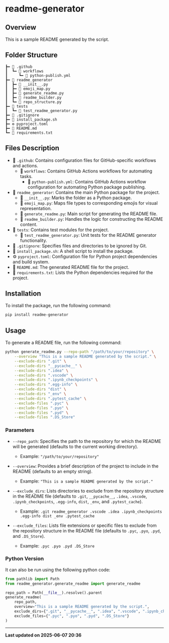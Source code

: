 # readme-generator

## Overview
This is a sample README generated by the script.

## Folder Structure
```
┣━ 📁 .github
┃  ┗━ 📁 workflows
┃     ┗━ 📜 python-publish.yml
┣━ 📁 readme_generator
┃  ┣━ 🐍 __init__.py
┃  ┣━ 🐍 emoji_map.py
┃  ┣━ 🐍 generate_readme.py
┃  ┣━ 🐍 readme_builder.py
┃  ┗━ 🐍 repo_structure.py
┣━ 📁 tests
┃  ┗━ 🐍 test_readme_generator.py
┣━ 👻 .gitignore
┣━ 🐚 install_package.sh
┣━ ⚙️ pyproject.toml
┣━ 📖 README.md
┗━ 📃 requirements.txt
```

## Files Description
* 📁 `.github`: Contains configuration files for GitHub-specific workflows and actions.
	- 📁 `workflows`: Contains GitHub Actions workflows for automating tasks.
		- 📜 `python-publish.yml`: Contains GitHub Actions workflow configuration for automating Python package publishing.
* 📁 `readme_generator`: Contains the main Python package for the project.
	- 🐍 `__init__.py`: Marks the folder as a Python package.
	- 🐍 `emoji_map.py`: Maps file types to corresponding emojis for visual representation.
	- 🐍 `generate_readme.py`: Main script for generating the README file.
	- 🐍 `readme_builder.py`: Handles the logic for constructing the README content.
* 📁 `tests`: Contains test modules for the project.
	- 🐍 `test_readme_generator.py`: Unit tests for the README generator functionality.
* 👻 `.gitignore`: Specifies files and directories to be ignored by Git.
* 🐚 `install_package.sh`: A shell script to install the package.
* ⚙️ `pyproject.toml`: Configuration file for Python project dependencies and build system.
* 📖 `README.md`: The generated README file for the project.
* 📃 `requirements.txt`: Lists the Python dependencies required for the project.

## Installation

To install the package, run the following command:

```bash
pip install readme-generator
```

## Usage

To generate a README file, run the following command:

```bash
python generate_readme.py --repo-path "/path/to/your/repository" \
    --overview "This is a sample README generated by the script." \
    --exclude-dirs ".git" \
	--exclude-dirs "__pycache__" \
	--exclude-dirs ".idea" \
	--exclude-dirs ".vscode" \
	--exclude-dirs ".ipynb_checkpoints" \
	--exclude-dirs ".egg-info" \
	--exclude-dirs "dist" \
	--exclude-dirs "_env" \
	--exclude-dirs ".pytest_cache" \
	--exclude-files ".pyc" \
	--exclude-files ".pyo" \
	--exclude-files ".pyd" \
	--exclude-files ".DS_Store"
```

### Parameters

- `--repo_path`: Specifies the path to the repository for which the README will be generated (defaults to the current working directory).
	- Example: `"/path/to/your/repository"`

- `--overview`: Provides a brief description of the project to include in the README (defaults to an empty string).
	- Example: `"This is a sample README generated by the script."`

- `--exclude_dirs`: Lists directories to exclude from the repository structure in the README file (defaults to `.git`, `__pycache__`, `.idea`, `.vscode`, `.ipynb_checkpoints`, `.egg-info`, `dist`, `_env`, and `.pytest_cache`).
	- Example: `.git readme_generator .vscode .idea .ipynb_checkpoints .egg-info dist _env .pytest_cache`

- `--exclude_files`: Lists file extensions or specific files to exclude from the repository structure in the README file (defaults to `.pyc`, `.pyo`, `.pyd`, and `.DS_Store`).
	- Example: `.pyc .pyo .pyd .DS_Store`

### Python Version

It can also be run using the following python code:

```python
from pathlib import Path
from readme_generator.generate_readme import generate_readme

repo_path = Path(__file__).resolve().parent
generate_readme(
	repo_path,
	overview="This is a sample README generated by the script.",
	exclude_dirs={".git", "__pycache__", ".idea", ".vscode", ".ipynb_checkpoints", ".egg-info", "dist", "_env", ".pytest_cache",},
	exclude_files={".pyc", ".pyo", ".pyd", ".DS_Store"}
)
```

-------------------------------------------
**Last updated on 2025-06-07 20:36**